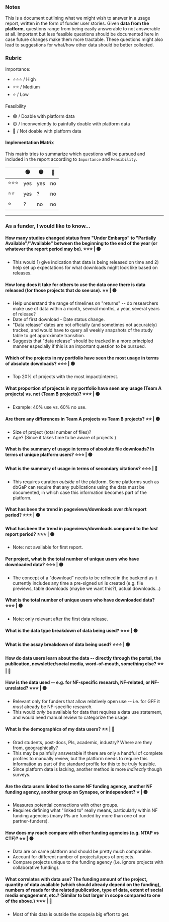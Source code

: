 ### Notes

This is a document outlining what we might wish to answer in a usage report, written in the form of funder user stories.
Given **data from the platform**, questions range from being easily answerable to not answerable at all.
Important but less feasible questions should be documented here in case future changes make them more tractable. 
These questions might also lead to suggestions for what/how other data should be better collected. 

### Rubric
Importance:
- ⭐⭐⭐ / High 
- ⭐⭐ / Medium
- ⭐ / Low

Feasibility
- 🟢 / Doable with platform data
- 🟡 / Inconveniently to painfully doable with platform data
- 🔴 / Not doable with platform data

#### Implementation Matrix
This matrix tries to summarize which questions will be pursued and included in the report according to `Importance` and `Feasibility`.

|       | 🟢  | 🟡  | 🔴 |
| ------| --  | -- | -- |
| ⭐⭐⭐ | yes | yes | no  |
| ⭐⭐   | yes |  ?  | no  |
| ⭐     | ?  | no  | no  |

---

### As a funder, I would like to know...

#### How many studies changed status from "Under Embargo" to "Partially Available"/"Available" between the beginning to the end of the year (or whatever the report period may be). ⭐⭐⭐ | 🟢 
- This would 1) give indication that data is being released on time and 2) help set up expectations for what downloads might look like based on releases.

#### How long does it take for others to use the data once there is data released (for those projects that do see use). ⭐⭐ | 🟡  
- Help understand the range of timelines on "returns" -- do researchers make use of data within a month, several months, a year, several years of release? 
- Date of first download - Date status change.
- "Data release" dates are not officially (and sometimes not accurately) tracked, and would have to query all weekly snapshots of the study table to get approximate transition. 
- Suggests that "data release" should be tracked in a more principled manner especially if this is an important question to be pursued. 

#### Which of the projects in my portfolio have seen the most usage in terms of absolute downloads? ⭐⭐⭐ | 🟢 
- Top 20% of projects with the most impact/interest.

#### What proportion of projects in my portfolio have seen any usage (Team A projects) vs. not (Team B projects)? ⭐⭐⭐ | 🟢 
- Example: 40% use vs. 60% no use.

#### Are there any differences in Team A projects vs Team B projects? ⭐⭐ | 🟡 
- Size of project (total number of files)?
- Age? (Since it takes time to be aware of projects.)

#### What is the summary of usage in terms of absolute file downloads? In terms of unique platform users? ⭐⭐⭐ | 🟢

#### What is the summary of usage in terms of secondary citations? ⭐⭐⭐ | 🔴 
- This requires curation *outside* of the platform. Some platforms such as dbGaP can require that any publications using the data must be documented, in which case this information becomes part of the platform.

#### What has been the trend in pageviews/downloads over *this* report period? ⭐⭐⭐ | 🟢

#### What has been the trend in pageviews/downloads compared to the *last* report period? ⭐⭐⭐ | 🟢
- Note: not available for first report.

#### Per project, what is the total number of unique users who have downloaded data? ⭐⭐⭐ | 🟡
- The concept of a "download" needs to be refined in the backend as it currently includes any time a pre-signed url is created (e.g. file previews, table downloads (maybe we want this?), actual downloads...)

#### What is the total number of unique users who have downloaded data? ⭐⭐⭐ | 🟡
- Note: only relevant after the first data release.

#### What is the data type breakdown of data being used? ⭐⭐⭐ | 🟢

#### What is the assay breakdown of data being used? ⭐⭐⭐ | 🟢

#### How do data users learn about the data -- directly through the portal, the publication, newsletter/social media, word-of-mouth, something else? ⭐⭐ | 🔴 

#### How is the data used -- e.g. for NF-specific research, NF-related, or NF-unrelated? ⭐⭐⭐ | 🟡
- Relevant only for funders that allow relatively open use -- i.e. for GFF it *must* already be NF-specific research.
- This would *only* be available for data that requires a data use statement, and would need manual review to categorize the usage.

#### What is the demographics of my data users? ⭐⭐ | 🔴
- Grad students, post-docs, PIs, academic, industry? Where are they from, geographically?
- This may be painfully answerable if there are only a handful of complete profiles to manually review, but the platform needs to require this information as part of the standard profile for this to be truly feasible.
- Since platform data is lacking, another method is more _indirectly_ though surveys. 

#### Are the data users linked to the same NF funding agency, another NF funding agency, another group on Synapse, or independent? ⭐ | 🟡
- Measures potential connections with other groups.  
- Requires defining what "linked to" really means, particularly within NF funding agencies (many PIs are funded by more than one of our partner-funders). 

#### How does my reach compare with other funding agencies (e.g. NTAP  vs CTF)? ⭐⭐ | 🟢
- Data are on same platform and should be pretty much comparable.
- Account for different number of projects/types of projects. 
- Compare projects unique to the funding agency (i.e. ignore projects with collaborative funding).

#### What correlates with data use? The funding amount of the project, quantity of data available (which should already depend on the funding), numbers of reads for the related publication, type of data, extent of social media engagement, etc.? (Similar to but larger in scope compared to one of the above.) ⭐⭐⭐ | 🔴
- Most of this data is outside the scope/a big effort to get.



